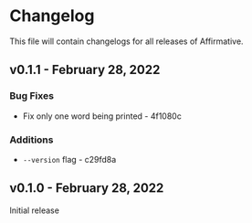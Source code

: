 # Changelog

This file will contain changelogs for all releases of Affirmative.

## v0.1.1 - February 28, 2022
### Bug Fixes
- Fix only one word being printed - 4f1080c

### Additions
-  ```--version``` flag - c29fd8a

## v0.1.0 - February 28, 2022
Initial release
